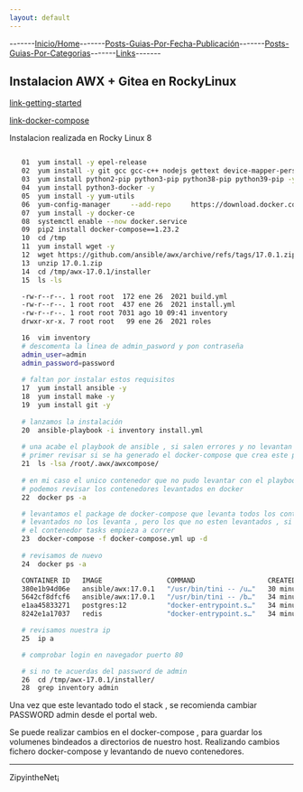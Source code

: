 ```yaml
---
layout: default
---
```

-------[Inicio/Home](./../index.html)-------[Posts-Guias-Por-Fecha-Publicación](./../posts.html)-------[Posts-Guias-Por-Categorias](./../categorias.html)-------[Links](./../links.html)-------

## Instalacion AWX + Gitea en RockyLinux

[link-getting-started](https://github.com/ansible/awx/blob/17.1.0/INSTALL.md#getting-started)

[link-docker-compose](https://github.com/ansible/awx/blob/17.1.0/INSTALL.md#docker-compose)

Instalacion realizada en Rocky Linux 8

```bash

   01  yum install -y epel-release
   02  yum install -y git gcc gcc-c++ nodejs gettext device-mapper-persistent-data lvm2 bzip2 python-pip yum-utils ansible python3 libselinux-python3 python36-docker
   03  yum install python2-pip python3-pip python38-pip python39-pip -y
   04  yum install python3-docker -y
   05  yum install -y yum-utils
   06  yum-config-manager     --add-repo     https://download.docker.com/linux/centos/docker-ce.repo
   07  yum install -y docker-ce
   08  systemctl enable --now docker.service
   09  pip2 install docker-compose==1.23.2
   10  cd /tmp
   11  yum install wget -y
   12  wget https://github.com/ansible/awx/archive/refs/tags/17.0.1.zip
   13  unzip 17.0.1.zip 
   14  cd /tmp/awx-17.0.1/installer
   15  ls -ls

   -rw-r--r--. 1 root root  172 ene 26  2021 build.yml
   -rw-r--r--. 1 root root  437 ene 26  2021 install.yml
   -rw-r--r--. 1 root root 7031 ago 10 09:41 inventory
   drwxr-xr-x. 7 root root   99 ene 26  2021 roles 

   16  vim inventory 
   # descomenta la linea de admin_pasword y pon contraseña 
   admin_user=admin
   admin_password=password
   
   # faltan por instalar estos requisitos
   17  yum install ansible -y
   18  yum install make -y
   19  yum install git -y
   
   # lanzamos la instalación
   20  ansible-playbook -i inventory install.yml
   
   # una acabe el playbook de ansible , si salen errores y no levantan todos los containers
   # primer revisar si se ha generado el docker-compose que crea este playbook de ansible 
   21  ls -lsa /root/.awx/awxcompose/
   
   # en mi caso el unico contenedor que no pudo levantar con el playbook fue contenedor llamado tasks
   # podemos revisar los contenedores levantados en docker
   22  docker ps -a

   # levantamos el package de docker-compose que levanta todos los contenedores , los que ya estaban
   # levantados no los levanta , pero los que no esten levantados , si los levantara
   # el contenedor tasks empieza a correr
   23  docker-compose -f docker-compose.yml up -d
   
   # revisamos de nuevo
   24  docker ps -a

   CONTAINER ID   IMAGE                COMMAND                  CREATED          STATUS          PORTS                                   NAMES
   380e1b94d06e   ansible/awx:17.0.1   "/usr/bin/tini -- /u…"   30 minutes ago   Up 30 minutes   8052/tcp                                awx_task
   5642cf8dfcf6   ansible/awx:17.0.1   "/usr/bin/tini -- /b…"   34 minutes ago   Up 34 minutes   0.0.0.0:80->8052/tcp, :::80->8052/tcp   awx_web
   e1aa45833271   postgres:12          "docker-entrypoint.s…"   34 minutes ago   Up 34 minutes   5432/tcp                                awx_postgres
   8242e1a17037   redis                "docker-entrypoint.s…"   34 minutes ago   Up 34 minutes   6379/tcp                                awx_redis

   # revisamos nuestra ip
   25  ip a

   # comprobar login en navegador puerto 80

   # si no te acuerdas del password de admin
   26  cd /tmp/awx-17.0.1/installer/
   28  grep inventory admin

```

Una vez que este levantado todo el stack , se recomienda cambiar PASSWORD admin desde el portal web.

Se puede realizar cambios en el docker-compose , para guardar los volumenes bindeados a directorios de nuestro host. Realizando cambios fichero docker-compose y levantando de nuevo contenedores.

-----------------------------------------------------------------------------

ZipyintheNet¡
